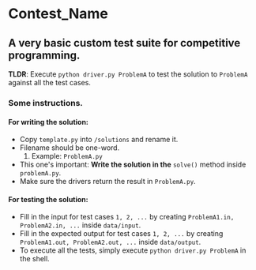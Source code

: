 # Contest_Name
## A very basic custom test suite for competitive programming.

**TLDR**:  Execute ```python driver.py ProblemA``` to test the solution to `ProblemA` against all the test cases.

### Some instructions.

#### For writing the solution:
- Copy `template.py` into `/solutions` and rename it.
- Filename should be one-word.
    1. Example: `ProblemA.py`
-  This one's important: **Write the solution in the** `solve()` method
    inside `problemA.py`.
- Make sure the drivers return the result in `ProblemA.py`.

#### For testing the solution:
-   Fill in the input for test cases `1, 2, ...` by creating `ProblemA1.in, ProblemA2.in, ...`
    inside `data/input`.
-   Fill in the expected output for test cases `1, 2, ...` by creating `ProblemA1.out, ProblemA2.out, ...`
    inside `data/output`.
-   To execute all the tests, simply execute `python driver.py ProblemA` in the shell.
